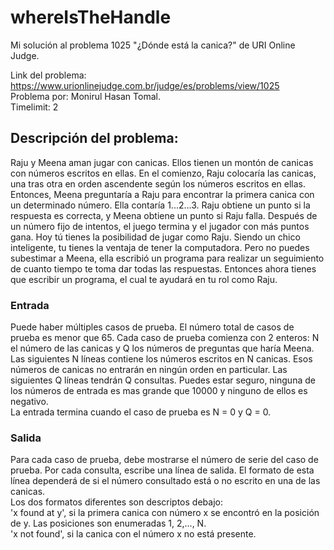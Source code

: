 # whereIsTheHandle
Mi solución al problema 1025 "¿Dónde está la canica?" de URI Online Judge.

Link del problema: <https://www.urionlinejudge.com.br/judge/es/problems/view/1025> <br />
Problema por: Monirul Hasan Tomal. <br />
Timelimit: 2 

## Descripción del problema:
Raju y Meena aman jugar con canicas. Ellos tienen un montón de canicas con números escritos en ellas. En el comienzo, Raju colocaría las canicas, una tras otra en orden ascendente según los números escritos en ellas. Entonces, Meena preguntaría a Raju para encontrar la primera canica con un determinado número. Ella contaría 1...2...3. Raju obtiene un punto si la respuesta es correcta, y Meena obtiene un punto si Raju falla. Después de un número fijo de intentos, el juego termina y el jugador con más puntos gana. Hoy tú tienes la posibilidad de jugar como Raju. Siendo un chico inteligente, tu tienes la ventaja de tener la computadora. Pero no puedes subestimar a Meena, ella escribió un programa para realizar un seguimiento de cuanto tiempo te toma dar todas las respuestas. Entonces ahora tienes que escribir un programa, el cual te ayudará en tu rol como Raju.
<br />
### Entrada
Puede haber múltiples casos de prueba. El número total de casos de prueba es menor que 65. Cada caso de prueba comienza con 2 enteros: N el número de las canicas y Q los números de preguntas que haría Meena. Las siguientes N líneas contiene los números escritos en N canicas. Esos números de canicas no entrarán en ningún orden en particular. Las siguientes Q líneas tendrán Q consultas. Puedes estar seguro, ninguna de los números de entrada es mas grande que 10000 y ninguno de ellos es negativo.
<br /> 
La entrada termina cuando el caso de prueba es N = 0 y Q = 0.

### Salida
Para cada caso de prueba, debe mostrarse el número de serie del caso de prueba. Por cada consulta, escribe una línea de salida. El formato de esta línea dependerá de si el número consultado está o no escrito en una de las canicas.
<br />
Los dos formatos diferentes son descriptos debajo:<br />
'x found at y', si la primera canica con número x se encontró en la posición de y. Las posiciones son enumeradas 1, 2,..., N.<br />
'x not found', si la canica con el número x no está presente.

